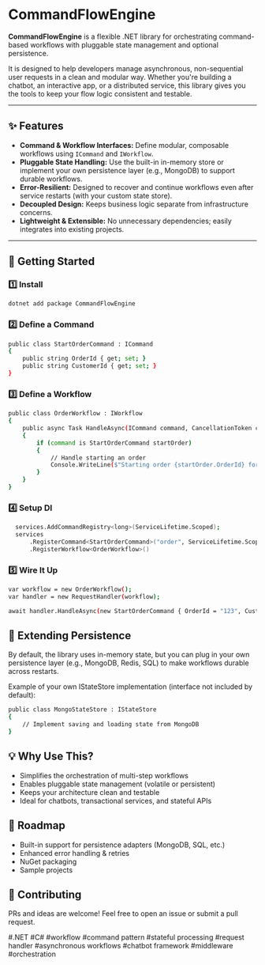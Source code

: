 # CommandFlowEngine

**CommandFlowEngine** is a flexible .NET library for orchestrating command-based workflows with pluggable state management and optional persistence.

It is designed to help developers manage asynchronous, non-sequential user requests in a clean and modular way. Whether you're building a chatbot, an interactive app, or a distributed service, this library gives you the tools to keep your flow logic consistent and testable.

---

## ✨ Features

- **Command & Workflow Interfaces:** Define modular, composable workflows using `ICommand` and `IWorkflow`.
- **Pluggable State Handling:** Use the built-in in-memory store or implement your own persistence layer (e.g., MongoDB) to support durable workflows.
- **Error-Resilient:** Designed to recover and continue workflows even after service restarts (with your custom state store).
- **Decoupled Design:** Keeps business logic separate from infrastructure concerns.
- **Lightweight & Extensible:** No unnecessary dependencies; easily integrates into existing projects.

---

## 🚀 Getting Started

### 1️⃣ Install

```bash
dotnet add package CommandFlowEngine
```
### 2️⃣ Define a Command
```bash
public class StartOrderCommand : ICommand
{
    public string OrderId { get; set; }
    public string CustomerId { get; set; }
}
```

### 3️⃣ Define a Workflow
```bash
public class OrderWorkflow : IWorkflow
{
    public async Task HandleAsync(ICommand command, CancellationToken cancellationToken)
    {
        if (command is StartOrderCommand startOrder)
        {
            // Handle starting an order
            Console.WriteLine($"Starting order {startOrder.OrderId} for customer {startOrder.CustomerId}");
        }
    }
}
```

### 4️⃣ Setup DI
```bash
  services.AddCommandRegistry<long>(ServiceLifetime.Scoped);
  services
      .RegisterCommand<StartOrderCommand>("order", ServiceLifetime.Scoped)
      .RegisterWorkflow<OrderWorkflow>()
```

### 5️⃣ Wire It Up
```bash
var workflow = new OrderWorkflow();
var handler = new RequestHandler(workflow);

await handler.HandleAsync(new StartOrderCommand { OrderId = "123", CustomerId = "456" }, CancellationToken.None);
```

## 🧩 Extending Persistence
By default, the library uses in-memory state, but you can plug in your own persistence layer (e.g., MongoDB, Redis, SQL) to make workflows durable across restarts.

Example of your own IStateStore implementation (interface not included by default):

```bash
public class MongoStateStore : IStateStore
{
    // Implement saving and loading state from MongoDB
}
```

## 💡 Why Use This?
- Simplifies the orchestration of multi-step workflows
- Enables pluggable state management (volatile or persistent)
- Keeps your architecture clean and testable
- Ideal for chatbots, transactional services, and stateful APIs

## 🔧 Roadmap
- Built-in support for persistence adapters (MongoDB, SQL, etc.)
- Enhanced error handling & retries
- NuGet packaging
- Sample projects

## 🤝 Contributing
PRs and ideas are welcome! Feel free to open an issue or submit a pull request.

#.NET #C# #workflow #command pattern #stateful processing #request handler #asynchronous workflows #chatbot framework #middleware #orchestration